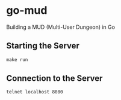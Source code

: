 # go-mud

Building a MUD (Multi-User Dungeon) in Go

## Starting the Server

```cmd
make run
```

## Connection to the Server

```cmd
telnet localhost 8080
```
